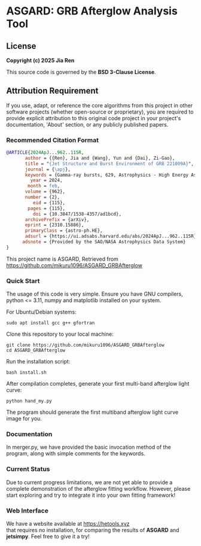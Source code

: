 # ASGARD: GRB Afterglow Analysis Tool

## License
**Copyright (c) 2025 Jia Ren**  

This source code is governed by the **BSD 3-Clause License**.

## Attribution Requirement
If you use, adapt, or reference the core algorithms from this project in other software projects (whether open-source or proprietary), you are required to provide explicit attribution to this original code project in your project's documentation, 'About' section, or any publicly published papers.

### Recommended Citation Format
```bibtex
@ARTICLE{2024ApJ...962..115R,
       author = {{Ren}, Jia and {Wang}, Yun and {Dai}, Zi-Gao},
       title = "{Jet Structure and Burst Environment of GRB 221009A}",
       journal = {\apj},
       keywords = {Gamma-ray bursts, 629, Astrophysics - High Energy Astrophysical Phenomena},
         year = 2024,
        month = feb,
       volume = {962},
       number = {2},
          eid = {115},
        pages = {115},
          doi = {10.3847/1538-4357/ad1bcd},
       archivePrefix = {arXiv},
       eprint = {2310.15886},
       primaryClass = {astro-ph.HE},
       adsurl = {https://ui.adsabs.harvard.edu/abs/2024ApJ...962..115R},
      adsnote = {Provided by the SAO/NASA Astrophysics Data System}
}
```
This project name is ASGARD, Retrieved from  
<https://github.com/mikuru1096/ASGARD_GRBAfterglow>
### Quick Start
The usage of this code is very simple.
Ensure you have GNU compilers, python <= 3.11, numpy and matplotlib installed on your system.

For Ubuntu/Debian systems:
```shell
sudo apt install gcc g++ gfortran
```
Clone this repository to your local machine:
```shell
git clone https://github.com/mikuru1096/ASGARD_GRBAfterglow
cd ASGARD_GRBAfterglow
```
Run the installation script:
```shell
bash install.sh
```
After compilation completes, generate your first multi-band afterglow light curve:
```shell
python hand_my.py
```
The program should generate the first multiband afterglow light curve image for you.
### Documentation
In merger.py, we have provided the basic invocation method of the program, along with simple comments for the keywords.
### Current Status
Due to current progress limitations, we are not yet able to provide a complete demonstration of the afterglow fitting workflow. 
However, please start exploring and try to integrate it into your own fitting framework!
### Web Interface
We have a website available at
<https://hetools.xyz>  
that requires no installation, for comparing the results of **ASGARD** and **jetsimpy**. Feel free to give it a try!
